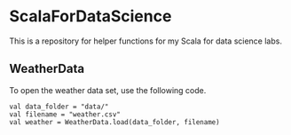 # ScalaForDataScience
This is a repository for helper functions for my Scala for data science labs.

## WeatherData

To open the weather data set, use the following code.

```
val data_folder = "data/"
val filename = "weather.csv"
val weather = WeatherData.load(data_folder, filename)
```
